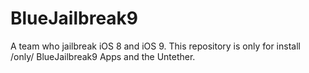 # BlueJailbreak9
A team who jailbreak iOS 8 and iOS 9.
This repository is only for install /only/ BlueJailbreak9 Apps and the Untether.
